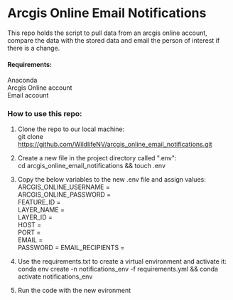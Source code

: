 # Arcgis Online Email Notifications
This repo holds the script to pull data from an arcgis online account, compare the data with the stored data and email the person of interest if there is a change.

#### Requirements:  
  Anaconda  
  Arcgis Online account  
  Email account  

### How to use this repo:  
1. Clone the repo to our local machine:    
  git clone https://github.com/WildlifeNV/arcgis_online_email_notifications.git  

2. Create a new file in the project directory called ".env":    
  cd arcgis_online_email_notifications && touch .env  

3. Copy the below variables to the new .env file and assign values:  
  ARCGIS_ONLINE_USERNAME =  
  ARCGIS_ONLINE_PASSWORD =  
  FEATURE_ID =  
  LAYER_NAME =  
  LAYER_ID =  
  HOST =  
  PORT =  
  EMAIL =  
  PASSWORD = 
  EMAIL_RECIPIENTS =  
  
 4. Use the requirements.txt to create a virtual environment and activate it:  
     conda env create -n notifications_env -f requirements.yml && conda activate notifications_env
   
 5. Run the code with the new evironment 
